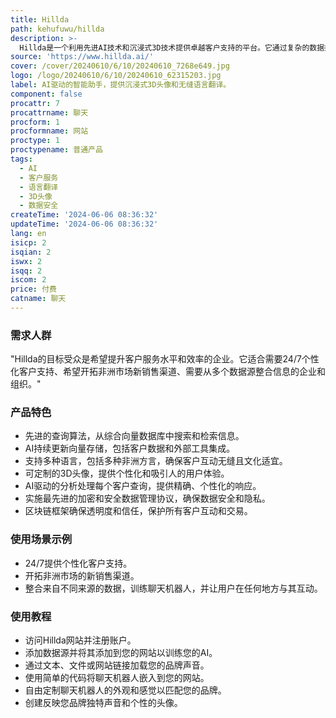 ```yaml
---
title: Hillda
path: kehufuwu/hillda
description: >-
  Hillda是一个利用先进AI技术和沉浸式3D技术提供卓越客户支持的平台。它通过复杂的数据挖掘和检索、动态知识库管理、先进的语言翻译能力、沉浸式3D头像、上下文和定制化的交互以及强大的安全性和数据完整性，来提升客户服务的效率和质量。
source: 'https://www.hillda.ai/'
cover: /cover/20240610/6/10/20240610_7268e649.jpg
logo: /logo/20240610/6/10/20240610_62315203.jpg
label: AI驱动的智能助手，提供沉浸式3D头像和无缝语言翻译。
component: false
procattr: 7
procattrname: 聊天
procform: 1
procformname: 网站
proctype: 1
proctypename: 普通产品
tags:
  - AI
  - 客户服务
  - 语言翻译
  - 3D头像
  - 数据安全
createTime: '2024-06-06 08:36:32'
updateTime: '2024-06-06 08:36:32'
lang: en
isicp: 2
isqian: 2
iswx: 2
isqq: 2
iscom: 2
price: 付费
catname: 聊天
---
```




### 需求人群
"Hillda的目标受众是希望提升客户服务水平和效率的企业。它适合需要24/7个性化客户支持、希望开拓非洲市场新销售渠道、需要从多个数据源整合信息的企业和组织。"

### 产品特色
* 先进的查询算法，从综合向量数据库中搜索和检索信息。
* AI持续更新向量存储，包括客户数据和外部工具集成。
* 支持多种语言，包括多种非洲方言，确保客户互动无缝且文化适宜。
* 可定制的3D头像，提供个性化和吸引人的用户体验。
* AI驱动的分析处理每个客户查询，提供精确、个性化的响应。
* 实施最先进的加密和安全数据管理协议，确保数据安全和隐私。
* 区块链框架确保透明度和信任，保护所有客户互动和交易。

### 使用场景示例
* 24/7提供个性化客户支持。
* 开拓非洲市场的新销售渠道。
* 整合来自不同来源的数据，训练聊天机器人，并让用户在任何地方与其互动。

### 使用教程
* 访问Hillda网站并注册账户。
* 添加数据源并将其添加到您的网站以训练您的AI。
* 通过文本、文件或网站链接加载您的品牌声音。
* 使用简单的代码将聊天机器人嵌入到您的网站。
* 自由定制聊天机器人的外观和感觉以匹配您的品牌。
* 创建反映您品牌独特声音和个性的头像。

  
